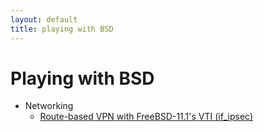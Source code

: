 ```yaml
---
layout: default
title: playing with BSD
---
```


# Playing with BSD

* Networking
  * [Route-based VPN with FreeBSD-11.1's VTI (if_ipsec)](networking/freebsd-vti-ipsec.md)
